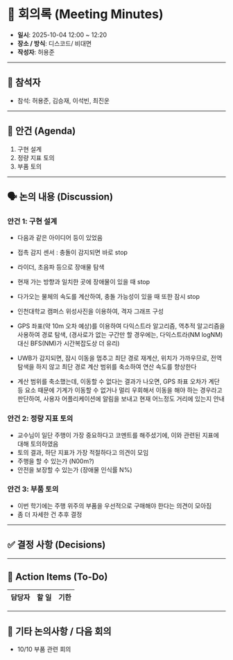 # 📝 회의록 (Meeting Minutes)

- **일시**: 2025-10-04 12:00 ~ 12:20
- **장소 / 방식**: 디스코드/ 비대면
- **작성자**: 허용준

---

## 👥 참석자
- 참석: 허용준, 김승재, 이석빈, 최진운

---

## 📌 안건 (Agenda)
1. 구현 설계
2. 정량 지표 토의
3. 부품 토의

---

## 🗣️ 논의 내용 (Discussion)
### 안건 1: 구현 설계

- 다음과 같은 아이디어 등이 있었음
  
- 접촉 감지 센서 : 충돌이 감지되면 바로 stop

- 라이더, 초음파 등으로 장애물 탐색
- 현재 가는 방향과 일치한 곳에 장애물이 있을 때 stop
- 다가오는 물체의 속도를 계산하여, 충돌 가능성이 있을 때 또한 잠시 stop

- 인천대학교 캠퍼스 위성사진을 이용하여, 격자 그래프 구성
- GPS 좌표(약 10m 오차 예상)를 이용하여 다익스트라 알고리즘, 역추적 알고리즘을 사용하여 경로 탐색, (경사로가 없는 구간만 할 경우에는, 다익스트라(NM logNM) 대신 BFS(NM)가 시간복잡도상 더 유리)
- UWB가 감지되면, 잠시 이동을 멈추고 최단 경로 재계산, 위치가 가까우므로, 전역 탐색을 하지 않고 최단 경로 계산 범위를 축소하여 연산 속도를 향상한다

- 계산 범위를 축소했는데, 이동할 수 없다는 결과가 나오면, GPS 좌표 오차가 계단 등 요소 때문에 기계가 이동할 수 없거나 멀리 우회해서 이동을 해야 하는 경우라고 판단하여, 사용자 어플리케이션에 알림을 보내고 현재 어느정도 거리에 있는지 안내
  
### 안건 2: 정량 지표 토의
- 교수님이 일단 주행이 가장 중요하다고 코멘트를 해주셨기에, 이와 관련된 지표에 대해 토의하였음
- 토의 결과, 하단 지표가 가장 적절하다고 의견이 모임
- 주행을 할 수 있는가 (N00m?)
- 안전을 보장할 수 있는가 (장애물 인식률 N%)

### 안건 3: 부품 토의
- 이번 학기에는 주행 위주의 부품을 우선적으로 구매해야 한다는 의견이 모아짐
- 좀 더 자세한 건 추후 결정
   
---

## ✅ 결정 사항 (Decisions)

---

## 🚀 Action Items (To-Do)
| 담당자 | 할 일 | 기한 |
|--------|--------|------|


---

## 📌 기타 논의사항 / 다음 회의
- 10/10 부품 관련 회의
